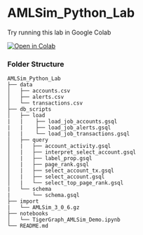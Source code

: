# AMLSim_Python_Lab
Try running this lab in Google Colab

[![Open in Colab](https://colab.research.google.com/assets/colab-badge.svg)](https://colab.research.google.com/drive/1QnYXgypDYKMxuGfMLEtWcIVkp61njkrw?usp=sharing)

### Folder Structure

```
AMLSim_Python_Lab
├── data
│   ├── accounts.csv
│   ├── alerts.csv
│   └── transactions.csv
├── db_scripts
│   ├── load
|   |    ├── load_job_accounts.gsql
|   |    ├── load_job_alerts.gsql
|   |    └── load_job_transactions.gsql
│   ├── query
│   |   ├── account_activity.gsql
│   |   ├── interpret_select_account.gsql
│   |   ├── label_prop.gsql
│   |   ├── page_rank.gsql
│   |   ├── select_account_tx.gsql
│   |   ├── select_account.gsql
│   |   └── select_top_page_rank.gsql
|   └── schema
|       └── schema.gsql
├── import
|   └── AMLSim_3_0_6.gz
├── notebooks
│   └── TigerGraph_AMLSim_Demo.ipynb
└── README.md
```
